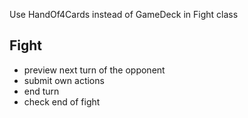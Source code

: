 
Use HandOf4Cards instead of GameDeck in Fight class

## Fight

- preview next turn of the opponent
- submit own actions
- end turn
- check end of fight 


